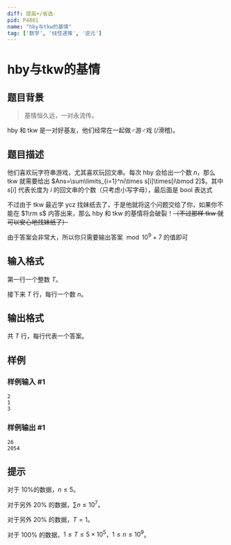 ```yaml
---
diff: 提高+/省选-
pid: P4881
name: "hby与tkw的基情"
tag: ['数学', '线性递推', '逆元']
---
```

# hby与tkw的基情
## 题目背景

> 基情恒久远，一对永流传。

hby 和 tkw 是一对好基友，他们经常在一起做♂游♂戏 (/滑稽)。

## 题目描述

他们喜欢玩字符串游戏，尤其喜欢玩回文串。每次 hby 会给出一个数 $n$，那么 tkw 就需要给出 $Ans=\sum\limits_{i=1}^ni\times s[i]\times[i\bmod 2]$。其中 $s[i]$ 代表长度为 $i$ 的回文串的个数（只考虑小写字母），最后面是 bool 表达式

不过由于 tkw 最近学 ycz 找妹纸去了，于是他就将这个问题交给了你，如果你不能在 $1\rm s$ 内答出来，那么 hby 和 tkw 的基情将会破裂！~~（不过那样 tkw 就可以安心地找妹纸了）~~

由于答案会非常大，所以你只需要输出答案 $\bmod 10^9+7$ 的值即可
## 输入格式

第一行一个整数 $T$。

接下来 $T$ 行，每行一个数 $n$。
## 输出格式

共 $T$ 行，每行代表一个答案。
## 样例

### 样例输入 #1
```
2
1
3
```
### 样例输出 #1
```
26
2054
```
## 提示

对于 $10\%$的数据，$n\le 5$。

对于另外 $20\%$ 的数据，$\sum n\le 10^7$。

对于另外 $20\%$ 的数据，$T=1$。

对于 $100\%$ 的数据，$1\le T\le 5\times 10^5$，$1\le n\le 10^9$。
